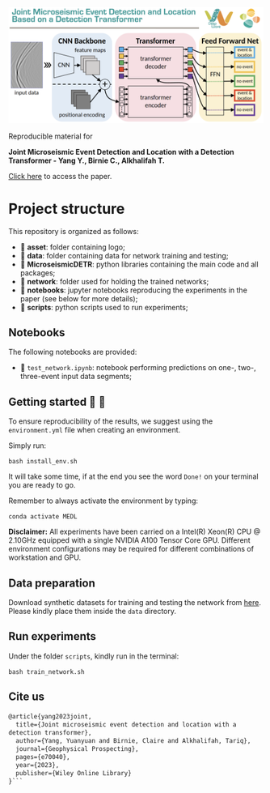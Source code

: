 ![LOGO](./asset/MEDL_with_DETR_Logo.png)


Reproducible material for

**Joint Microseismic Event Detection and Location with a Detection Transformer - Yang Y., Birnie C., Alkhalifah T.**

[Click here](https://onlinelibrary.wiley.com/doi/10.1111/1365-2478.70040?af=R) to access the paper.


# Project structure
This repository is organized as follows:

* :open_file_folder: **asset**: folder containing logo;
* :open_file_folder: **data**: folder containing data for network training and testing;
* :open_file_folder: **MicroseismicDETR**: python libraries containing the main code and all packages;
* :open_file_folder: **network**: folder used for holding the trained networks;
* :open_file_folder: **notebooks**: jupyter notebooks reproducing the experiments in the paper (see below for more details);
* :open_file_folder: **scripts**: python scripts used to run experiments;


## Notebooks
The following notebooks are provided:

- :orange_book: ``test_network.ipynb``: notebook performing predictions on one-, two-, three-event input data segments;


## Getting started :space_invader: :robot:
To ensure reproducibility of the results, we suggest using the `environment.yml` file when creating an environment.

Simply run:
```
bash install_env.sh
```
It will take some time, if at the end you see the word `Done!` on your terminal you are ready to go. 

Remember to always activate the environment by typing:
```
conda activate MEDL
```

**Disclaimer:** All experiments have been carried on a Intel(R) Xeon(R) CPU @ 2.10GHz equipped with a single NVIDIA A100 Tensor Core GPU. Different environment configurations may be required for different combinations of workstation and GPU.


## Data preparation
Download synthetic datasets for training and testing the network from [here](https://zenodo.org/records/13851927). Please kindly place them inside the ```data``` directory.


## Run experiments
Under the folder ```scripts```, kindly run in the terminal:
```
bash train_network.sh
```


## Cite us 
```
@article{yang2023joint,
  title={Joint microseismic event detection and location with a detection transformer},
  author={Yang, Yuanyuan and Birnie, Claire and Alkhalifah, Tariq},
  journal={Geophysical Prospecting},
  pages={e70040},
  year={2023},
  publisher={Wiley Online Library}
}```
